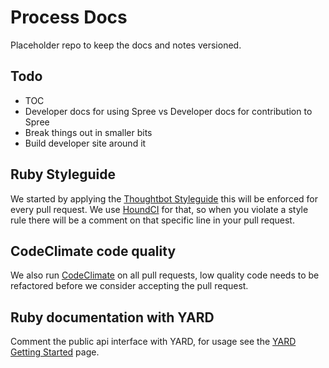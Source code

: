 # Process Docs

Placeholder repo to keep the docs and notes versioned.

## Todo

* TOC
* Developer docs for using Spree vs Developer docs for contribution to Spree
* Break things out in smaller bits
* Build developer site around it


## Ruby Styleguide

We started by applying the [Thoughtbot Styleguide](https://github.com/thoughtbot/guides/blob/master/style/README.md)
this will be enforced for every pull request. We use [HoundCI](https://houndci.com) for that, so when
you violate a style rule there will be a comment on that specific line in your pull request.

## CodeClimate code quality

We also run [CodeClimate](https://codeclimate.com/github/spree/spree) on all pull requests, low quality code needs to be refactored before we consider accepting the pull request.

## Ruby documentation with YARD

Comment the public api interface with YARD, for usage see the [YARD Getting Started](http://www.rubydoc.info/gems/yard/file/docs/GettingStarted.md) page.
